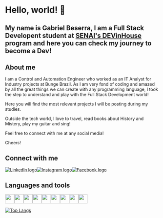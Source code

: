 # Hello, world! 👋

## My name is Gabriel Beserra, I am a Full Stack Developent student at [SENAI's DEVinHouse](https://cadastro.sc.senai.br/l/5yRQf0ABF1174) program and here you can check my journey to become a Dev!

## About me

I am a Control and Automation Engineer who worked as an IT Analyst for Industry projects at Bunge Brazil. 
As I am very fond of coding and amazed by all the great things we can create with any programming language, I took the step to understand and play with the Full Stack Development world!

Here you will find the most relevant projects I will be posting during my studies.

Outside the tech world, I love to travel, read books about History and Mistery, play my guitar and sing!

Feel free to connect with me at any social media!

Cheers!

## Connect with me
<div style="display: flex;">
  <a href="https://www.linkedin.com/in/-gabrielbeserra/">
    <img src="https://img.shields.io/badge/LinkedIn-0077B5?style=for-the-badge&logo=linkedin&logoColor=white" alt="LinkedIn logo">
  </a>  
  <a href="https://www.instagram.com/_gabrielbeserra/">
    <img src="https://img.shields.io/badge/Instagram-E4405F?style=for-the-badge&logo=instagram&logoColor=white" alt="Instagram logo">
  </a>
  </a>
    <a href="https://www.facebook.com/gabriel.beserra.73">
    <img src="https://img.shields.io/badge/Facebook-1877F2?style=for-the-badge&logo=facebook&logoColor=white" alt="Facebook logo">
  </a>
</div>

## Languages and tools
<div style="display: flex;">
  <img src="https://cdn.jsdelivr.net/gh/devicons/devicon/icons/html5/html5-original.svg" height='30rem' width='30rem'/>
  <img src="https://cdn.jsdelivr.net/gh/devicons/devicon/icons/css3/css3-original.svg" height='30rem' width='30rem'/>
  <img src="https://cdn.jsdelivr.net/gh/devicons/devicon/icons/javascript/javascript-original.svg" height='30rem' width='30rem'/>
  <img src="https://cdn.jsdelivr.net/gh/devicons/devicon/icons/react/react-original.svg" height='30rem' width='30rem'/>
  <img src="https://cdn.jsdelivr.net/gh/devicons/devicon/icons/python/python-original.svg" height='30rem' width='30rem'/>
  <img src="https://cdn.jsdelivr.net/gh/devicons/devicon/icons/c/c-original.svg" height='30rem' width='30rem'/>
  <img src="https://cdn.jsdelivr.net/gh/devicons/devicon/icons/nodejs/nodejs-original.svg" height='30rem' width='30rem'/>
  <img src="https://cdn.jsdelivr.net/gh/devicons/devicon/icons/figma/figma-original.svg" height='30rem' width='30rem'/>
  <img src="https://cdn.jsdelivr.net/gh/devicons/devicon/icons/git/git-original.svg" height='30rem' width='30rem'/>
</div>

[![Top Langs](https://github-readme-stats.vercel.app/api/top-langs/?username=gbeserra95&layout=compact)](https://github.com/gbeserra95/github-readme-stats)

